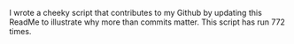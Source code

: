 I wrote a cheeky script that contributes to my Github by updating this ReadMe to illustrate why more than commits matter. This script has run 772 times.